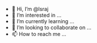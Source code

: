 - 👋 Hi, I’m @lsraj
- 👀 I’m interested in ...
- 🌱 I’m currently learning ...
- 💞️ I’m looking to collaborate on ...
- 📫 How to reach me ...

<!---
lsraj/lsraj is a ✨ special ✨ repository because its `README.md` (this file) appears on your GitHub profile.
You can click the Preview link to take a look at your changes.
--->
